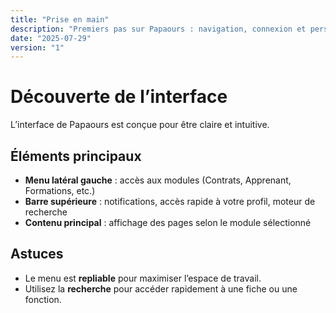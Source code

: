 ```yaml
---
title: "Prise en main"
description: "Premiers pas sur Papaours : navigation, connexion et personnalisation"
date: "2025-07-29"
version: "1"
---
```


# Découverte de l’interface

L’interface de Papaours est conçue pour être claire et intuitive.

## Éléments principaux

- **Menu latéral gauche** : accès aux modules (Contrats, Apprenant, Formations, etc.)
- **Barre supérieure** : notifications, accès rapide à votre profil, moteur de recherche
- **Contenu principal** : affichage des pages selon le module sélectionné

## Astuces

- Le menu est **repliable** pour maximiser l’espace de travail.
- Utilisez la **recherche** pour accéder rapidement à une fiche ou une fonction.
